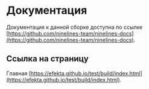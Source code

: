 # Документация

Документация к данной сборке доступна по ссылке [https://github.com/ninelines-team/ninelines-docs](https://github.com/ninelines-team/ninelines-docs).

## Ссылка на страницу

Главная [https://efekta.github.io/test/build/index.html](https://efekta.github.io/test/build/index.html).
